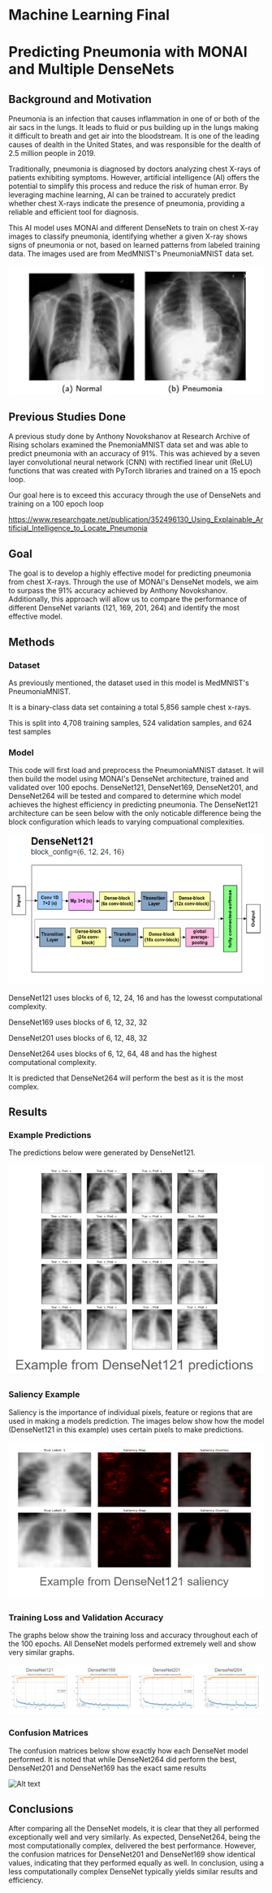 # Machine Learning Final
# Predicting Pneumonia with MONAI and Multiple DenseNets

## Background and Motivation 
Pneumonia is an infection that causes inflammation in one of or both of the air sacs in the lungs. It leads to fluid or pus building up in the lungs making it difficult to breath and get air into the bloodstream. It is one of the leading causes of dealth in the United States, and was responsible for the dealth of 2.5 million people in 2019.

Traditionally, pneumonia is diagnosed by doctors analyzing chest X-rays of patients exhibiting symptoms. However, artificial intelligence (AI) offers the potential to simplify this process and reduce the risk of human error. By leveraging machine learning, AI can be trained to accurately predict whether chest X-rays indicate the presence of pneumonia, providing a reliable and efficient tool for diagnosis.

This AI model uses MONAI and different DenseNets to train on chest X-ray images to classify pneumonia, identifying whether a given X-ray shows signs of pneumonia or not, based on learned patterns from labeled training data. The images used are from MedMNIST's PneumoniaMNIST data set.

![Alt text](./results_images/normal_pneumonia_xray.png)

## Previous Studies Done
A previous study done by Anthony Novokshanov at Research Archive of Rising scholars examined the PnemoniaMNIST data set and was able to predict pneumonia with an accuracy of 91%. 
This was achieved by a seven layer convolutional neural network (CNN) with rectified linear unit (ReLU) functions that was created with PyTorch libraries and trained on a 15 epoch loop.

Our goal here is to exceed this accuracy through the use of DenseNets and training on a 100 epoch loop

https://www.researchgate.net/publication/352496130_Using_Explainable_Artificial_Intelligence_to_Locate_Pneumonia 

## Goal
The goal is to develop a highly effective model for predicting pneumonia from chest X-rays. Through the use of MONAI's DenseNet models, we aim to surpass the 91% accuracy achieved by Anthony Novokshanov. Additionally, this approach will allow us to compare the performance of different DenseNet variants (121, 169, 201, 264) and identify the most effective model.

## Methods 
### Dataset 
As previously mentioned, the dataset used in this model is MedMNIST's PneumoniaMNIST. 

It is a binary-class data set containing a total 5,856 sample chest x-rays. 

This is split into 4,708 training samples, 524 validation samples, and 624 test samples

### Model 
This code will first load and preprocess the PneumoniaMNIST dataset. It will then build the model using MONAI's DenseNet architecture, trained and validated over 100 epochs. DenseNet121, DenseNet169, DenseNet201, and DenseNet264 will be tested and compared to determine which model achieves the highest efficiency in predicting pneumonia. The DenseNet121 architecture can be seen below with the only noticable difference being the block configuration which leads to varying compuational complexities. 

![Alt text](./results_images/densenet121_config.png)

DenseNet121 uses blocks of 6, 12, 24, 16 and has the lowesst computational complexity. 

DenseNet169 uses blocks of 6, 12, 32, 32

DenseNet201 uses blocks of 6, 12, 48, 32

DenseNet264 uses blocks of 6, 12, 64, 48 and has the highest computational complexity. 

It is predicted that DenseNet264 will perform the best as it is the most complex. 

## Results 
### Example Predictions 
The predictions below were generated by DenseNet121. 

![Alt text](./results_images/densenet121_predictions.png)

### Saliency Example 
Saliency is the importance of individual pixels, feature or regions that are used in making a models prediction. The images below show how the model (DenseNet121 in this example) uses certain pixels to make predictions. 

![Alt text](./results_images/densenet121_saliency.png)


### Training Loss and Validation Accuracy 
The graphs below show the training loss and accuracy throughout each of the 100 epochs. All DenseNet models performed extremely well and show very similar graphs. 

![Alt text](./results_images/loss_v_validation.png)

### Confusion Matrices 
The confusion matrices below show exactly how each DenseNet model performed. It is noted that while DenseNet264 did perform the best, DenseNet201 and DenseNet169 has the exact same results

![Alt text](./results_images/confusion_matrices.png)

## Conclusions 
After comparing all the DenseNet models, it is clear that they all performed exceptionally well and very similarly. As expected, DenseNet264, being the most computationally complex, delivered the best performance. However, the confusion matrices for DenseNet201 and DenseNet169 show identical values, indicating that they performed equally as well. In conclusion, using a less computationally complex DenseNet typically yields similar results and efficiency. 







